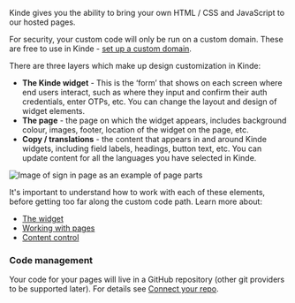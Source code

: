 
Kinde gives you the ability to bring your own HTML / CSS and JavaScript to our hosted pages.

For security, your custom code will only be run on a custom domain. These are free to use in Kinde - [set up a custom domain](/build/domains/pointing-your-domain/).

There are three layers which make up design customization in Kinde:

- **The Kinde widget** - This is the ‘form’ that shows on each screen where end users interact, such as where they input and confirm their auth credentials, enter OTPs, etc. You can change the layout and design of widget elements.
- **The page** - the page on which the widget appears, includes background colour, images, footer, location of the widget on the page, etc.
- **Copy / translations** - the content that appears in and around Kinde widgets, including field labels, headings, button text, etc. You can update content for all the languages you have selected in Kinde.

![Image of sign in page as an example of page parts](https://imagedelivery.net/skPPZTHzSlcslvHjesZQcQ/361adeeb-53f5-46d4-1223-b66eabf96e00/public)

It's important to understand how to work with each of these elements, before getting too far along the custom code path. Learn more about:

- [The widget](/design/customize-with-code/kinde-widget/)
- [Working with pages](/design/customize-with-code/understand-page-design/)
- [Content control](/design/content-customization/how-content-is-managed/)

### Code management

Your code for your pages will live in a GitHub repository (other git providers to be supported later). For details see [Connect your repo](/design/customize-with-code/connect-repo/).
